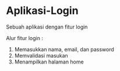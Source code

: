 # Aplikasi-Login
Sebuah aplikasi dengan fitur login

Alur fitur login :
1. Memasukkan nama, email, dan password
2. Memvalidasi masukan
3. Menampilkan halaman home
